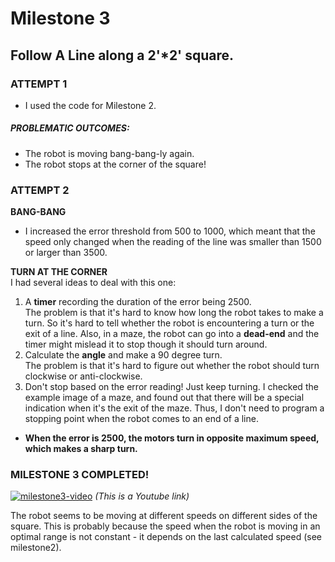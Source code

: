 
# Milestone 3
## Follow A Line along a 2'*2' square.

### ATTEMPT 1
- I used the code for Milestone 2.

##### PROBLEMATIC OUTCOMES: 
- The robot is moving bang-bang-ly again.
- The robot stops at the corner of the square!

### ATTEMPT 2

**BANG-BANG**
- I increased the error threshold from 500 to 1000, which meant that the speed only changed when the reading of the line was smaller than 1500 or larger than 3500.  

**TURN AT THE CORNER**  
I had several ideas to deal with this one:  
1) A **timer** recording the duration of the error being 2500.  
  The problem is that it's hard to know how long the robot takes to make a turn. So it's hard to tell whether the robot is encountering a turn or the exit of a line. Also, in a maze, the robot can go into a **dead-end** and the timer might mislead it to stop though it should turn around.
2) Calculate the **angle** and make a 90 degree turn.  
  The problem is that it's hard to figure out whether the robot should turn clockwise or anti-clockwise.
3) Don't stop based on the error reading! Just keep turning.
  I checked the example image of a maze, and found out that there will be a special indication when it's the exit of the maze. Thus, I don't need to program a stopping point when the robot comes to an end of a line.
  - **When the error is 2500, the motors turn in opposite maximum speed, which makes a sharp turn.**

### MILESTONE 3 COMPLETED!   
[![milestone3-video](http://img.youtube.com/vi/fUd89y8w_i4/0.jpg)](https://www.youtube.com/watch?v=fUd89y8w_i4)
*(This is a Youtube link)*  

The robot seems to be moving at different speeds on different sides of the square. This is probably because the speed when the robot is moving in an optimal range is not constant - it depends on the last calculated speed (see milestone2).
